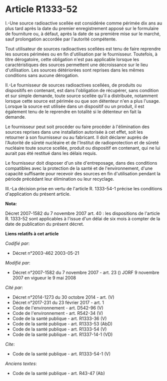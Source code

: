 # Article R1333-52

I.-Une source radioactive scellée est considérée comme périmée dix ans au plus tard après la date du premier enregistrement
apposé sur le formulaire de fourniture ou, à défaut, après la date de sa première mise sur le marché, sauf prolongation
accordée par l'autorité compétente. 

Tout utilisateur de sources radioactives scellées est tenu de faire reprendre les sources périmées ou en fin d'utilisation
par le fournisseur. Toutefois, à titre dérogatoire, cette obligation n'est pas applicable lorsque les caractéristiques des
sources permettent une décroissance sur le lieu d'utilisation. Les sources détériorées sont reprises dans les mêmes
conditions sans aucune dérogation. 

II.-Le fournisseur de sources radioactives scellées, de produits ou dispositifs en contenant, est dans l'obligation de
récupérer, sans condition et sur simple demande, toute source scellée qu'il a distribuée, notamment lorsque cette source est
périmée ou que son détenteur n'en a plus l'usage. Lorsque la source est utilisée dans un dispositif ou un produit, il est
également tenu de le reprendre en totalité si le détenteur en fait la demande. 

Le fournisseur peut soit procéder ou faire procéder à l'élimination des sources reprises dans une installation autorisée à
cet effet, soit les retourner à son fournisseur ou au fabricant. Il doit déclarer auprès de l'Autorité de sûreté nucléaire et
de l'Institut de radioprotection et de sûreté nucléaire toute source scellée, produit ou dispositif en contenant, qui ne lui
aurait pas été restitué dans les délais requis. 

Le fournisseur doit disposer d'un site d'entreposage, dans des conditions compatibles avec la protection de la santé et de
l'environnement, d'une capacité suffisante pour recevoir des sources en fin d'utilisation pendant la période précédant leur
élimination ou leur recyclage. 

III.-La décision prise en vertu de l'article R. 1333-54-1 précise les conditions d'application du présent article.

**Nota:**

Décret 2007-1582 du 7 novembre 2007 art. 40 : les dispositions de l'article R. 1333-52 sont applicables à l'issue d'un délai
de six mois à compter de la date de publication du présent décret.

**Liens relatifs à cet article**

_Codifié par_:

  - Décret n°2003-462 2003-05-21

_Modifié par_:

  - Décret n°2007-1582 du 7 novembre 2007 - art. 23 () JORF 9 novembre 2007 en vigueur le 9 mai 2008

_Cité par_:

  - Décret n°2014-1273 du 30 octobre 2014 - art. (V)
  - Décret n°2017-231 du 23 février 2017 - art. 1
  - Code de l'environnement - art. D542-96 (V)
  - Code de l'environnement - art. R542-34 (V)
  - Code de la santé publique - art. R1333-36 (V)
  - Code de la santé publique - art. R1333-53 (AbD)
  - Code de la santé publique - art. R1333-54 (V)
  - Code de la santé publique - art. R1337-14-1 (VD)

_Cite_:

  - Code de la santé publique - art. R1333-54-1 (V)

_Anciens textes_:

  - Code de la santé publique - art. R43-47 (Ab)
